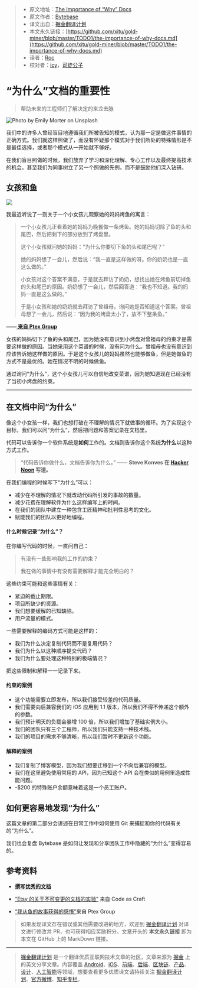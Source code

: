 > * 原文地址：[The Importance of “Why” Docs](https://medium.com/better-programming/the-importance-of-why-docs-c8ffba0ea520)
> * 原文作者：[Bytebase](https://medium.com/@bytebase)
> * 译文出自：[掘金翻译计划](https://github.com/xitu/gold-miner)
> * 本文永久链接：[https://github.com/xitu/gold-miner/blob/master/TODO1/the-importance-of-why-docs.md](https://github.com/xitu/gold-miner/blob/master/TODO1/the-importance-of-why-docs.md)
> * 译者：[Roc](https://github.com/QinRoc)
> * 校对者：[icy](https://github.com/Raoul1996)，[司徒公子](https://github.com/todaycoder001)

# “为什么”文档的重要性

> 帮助未来的工程师们了解决定的来龙去脉

![Photo by [Emily Morter](https://unsplash.com/@emilymorter?utm_source=unsplash&utm_medium=referral&utm_content=creditCopyText) on [Unsplash](https://unsplash.com/s/photos/why?utm_source=unsplash&utm_medium=referral&utm_content=creditCopyText)](https://cdn-images-1.medium.com/max/10368/1*2KhDOt8Dgcq17b-8rlMsig.jpeg)

我们中的许多人曾经盲目地遵循我们所被告知的模式，认为那一定是做这件事情的正确方式。我们就这样照做了，而没有怀疑那个模式对于我们所处的特殊情形是不是最佳选择，或者那个模式从一开始就不够好。

在我们盲目照做的时候，我们放弃了学习和深化理解、专心工作以及最终提高技术的机会。甚至我们为同事树立了另一个照做的先例，而不是鼓励他们深入钻研。

## 女孩和鱼

![](https://cdn-images-1.medium.com/max/10944/1*mvAQ0v229MXNdrTWSglD1w.jpeg)

我最近听说了一则关于一个小女孩儿观察她的妈妈烤鱼的寓言：

> 一个小女孩儿正看着她的妈妈为晚餐做一条烤鱼。她的妈妈切除了鱼的头和尾巴，然后把剩下的部分放到了烤盘里。
>
> 这个小女孩就问她的妈妈：“为什么你要切下鱼的头和尾巴呢？”
>
> 她的妈妈想了一会儿，然后说：“我一直是这样做的呀。你的奶奶也是一直这么做的。”
>
> 小女孩对这个答案不满意，于是就去拜访了奶奶，想找出她在烤鱼前切掉鱼的头和尾巴的原因。奶奶想了一会儿，然后回答道：“我也不知道。我的妈妈一直是这么做的。”
>
> 于是小女孩和她的奶奶就去拜访了曾祖母，询问她是否知道这个答案。曾祖母想了一会儿，然后说：“因为我的烤盘太小了，放不下整条鱼。”

**——[ 来自 Ptex Group](https://ptexgroup.com/learned-story-fish/)**

女孩的妈妈切下了鱼的头和尾巴，因为她没有意识到小烤盘对曾祖母的约束才是需要这样做的原因。当她采用这个菜谱的时候，没有问为什么。曾祖母也没有意识到应该告诉她这样做的原因。于是这个女孩儿的妈妈虽然也能够做鱼，但是她做鱼的方式不是最优的。她在情况不明的时候做鱼。

通过询问“为什么”，这个小女孩儿可以自信地改变菜谱，因为她知道现在已经没有了当初小烤盘的约束。

---

## 在文档中问“为什么”

像这个小女孩一样，我们也想打破在不理解的情况下就做事的循环。为了实现这个目标，我们可以问“为什么”，然后把问题和答案记录在文档里。

代码可以告诉你一个软件系统是**如何**工作的。文档则告诉你这个系统**为什么**以这种方式工作。

> “代码告诉你做什么，文档告诉你为什么。” —— **Steve Konves 在 [Hacker Noon](https://hackernoon.com/write-good-documentation-6caffb9082b4) 写道。**

在我们编程的时候写下“为什么”可以：

* 减少在不理解的情况下就改动代码所引发的事故的数量。
* 减少花费在理解软件为什么这样编写上的时间。
* 在我们的团队中建立一种包含工匠精神和批判性思考的文化。
* 赋能我们的团队以更好地编程。

#### 什么时候记录“为什么”？

在你编写代码的时候，一直问自己：

> 有没有一些影响我的工作的约束？
>
> 我在做的事情中有没有需要解释才能完全明白的？

这些约束可能和这些事情有关：

* 紧迫的截止期限。
* 项目所缺少的资源。
* 我们想要缓解的已知缺陷。
* 用户流量的模式。

一些需要解释的编码方式可能是这样的：

* 我们为什么决定复制代码而不是复用代码？
* 我们为什么以这种顺序提交代码？
* 我们为什么要处理这种特别的极端情况？

把这些限制和解释一一记录下来。

#### 约束的案例

* 这个功能需要立即发布，所以我们接受较差的代码质量。
* 我们需要向后兼容我们的 iOS 应用到 1.1 版本，所以我们不得不传递这个额外的参数。
* 我们预计明天的负载会暴增 100 倍，所以我们增加了基础实例大小。
* 我们的团队只有三个工程师，所以我们只能支持一种技术栈。
* 我们的项目的需求不够清晰，所以我们暂时不更新这个功能。

#### 解释的案例

* 我们复制了博客模型，因为我们想要迁移到一个不向后兼容的模型。
* 我们在这里避免使用常用的 API，因为已知这个 API 会在类似的用例里造成性能问题。
* -$200 的特殊账户余额意味着这是一个员工账户。

## 如何更容易地发现“为什么”

这篇文章的第二部分会讲述在日常工作中如何使用 Git 来捕捉和你的代码有关的“为什么”。

我们也会复盘 Bytebase 是如何让发现和分享团队工作中隐藏的“为什么”变得容易的。

## 参考资料

* [**撰写优秀的文档**](https://hackernoon.com/write-good-documentation-6caffb9082b4)

* [“Etsy 的关于不可变更的文档的实验”](https://codeascraft.com/2018/10/10/etsys-experiment-with-immutable-documentation/) 来自 Code as Craft
* [“我从鱼的故事获得的感悟”](https://ptexgroup.com/learned-story-fish/)来自 Ptex Group

> 如果发现译文存在错误或其他需要改进的地方，欢迎到 [掘金翻译计划](https://github.com/xitu/gold-miner) 对译文进行修改并 PR，也可获得相应奖励积分。文章开头的 **本文永久链接** 即为本文在 GitHub 上的 MarkDown 链接。

---

> [掘金翻译计划](https://github.com/xitu/gold-miner) 是一个翻译优质互联网技术文章的社区，文章来源为 [掘金](https://juejin.im) 上的英文分享文章。内容覆盖 [Android](https://github.com/xitu/gold-miner#android)、[iOS](https://github.com/xitu/gold-miner#ios)、[前端](https://github.com/xitu/gold-miner#前端)、[后端](https://github.com/xitu/gold-miner#后端)、[区块链](https://github.com/xitu/gold-miner#区块链)、[产品](https://github.com/xitu/gold-miner#产品)、[设计](https://github.com/xitu/gold-miner#设计)、[人工智能](https://github.com/xitu/gold-miner#人工智能)等领域，想要查看更多优质译文请持续关注 [掘金翻译计划](https://github.com/xitu/gold-miner)、[官方微博](http://weibo.com/juejinfanyi)、[知乎专栏](https://zhuanlan.zhihu.com/juejinfanyi)。

